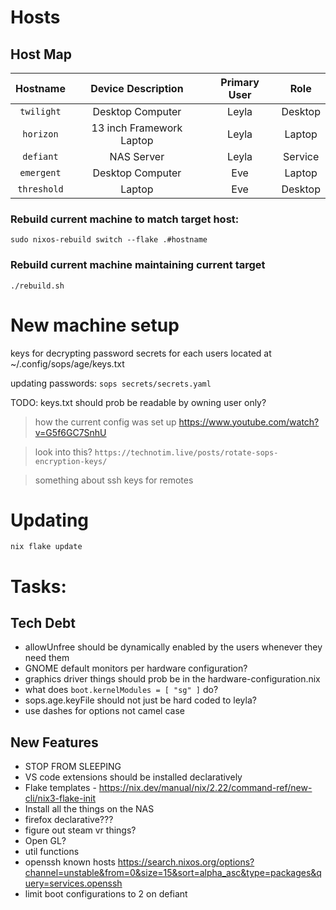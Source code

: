 # Hosts

## Host Map
|   Hostname  |      Device Description    |   Primary User   |    Role   |
| :---------: | :------------------------: | :--------------: | :-------: |
|  `twilight` |      Desktop Computer      |      Leyla       |  Desktop  |
|  `horizon`  |  13 inch Framework Laptop  |      Leyla       |  Laptop   |
|  `defiant`  |         NAS Server         |      Leyla       |  Service  |
|  `emergent` |      Desktop Computer      |       Eve        |  Laptop   |
| `threshold` |           Laptop           |       Eve        |  Desktop  |


### Rebuild current machine to match target host:
`sudo nixos-rebuild switch --flake .#hostname`

### Rebuild current machine maintaining current target
`./rebuild.sh`

# New machine setup
keys for decrypting password secrets for each users located at ~/.config/sops/age/keys.txt

updating passwords: `sops secrets/secrets.yaml`

TODO: keys.txt should prob be readable by owning user only?

> how the current config was set up https://www.youtube.com/watch?v=G5f6GC7SnhU

> look into this? `https://technotim.live/posts/rotate-sops-encryption-keys/`

> something about ssh keys for remotes

# Updating
`nix flake update`

# Tasks:

## Tech Debt
- allowUnfree should be dynamically enabled by the users whenever they need them
- GNOME default monitors per hardware configuration?
- graphics driver things should prob be in the hardware-configuration.nix
- what does `boot.kernelModules = [ "sg" ]` do?
- sops.age.keyFile should not just be hard coded to leyla?
- use dashes for options not camel case
## New Features
- STOP FROM SLEEPING
- VS code extensions should be installed declaratively
- Flake templates - https://nix.dev/manual/nix/2.22/command-ref/new-cli/nix3-flake-init
- Install all the things on the NAS
- firefox declarative???
- figure out steam vr things?
- Open GL?
- util functions
- openssh known hosts https://search.nixos.org/options?channel=unstable&from=0&size=15&sort=alpha_asc&type=packages&query=services.openssh
- limit boot configurations to 2 on defiant
